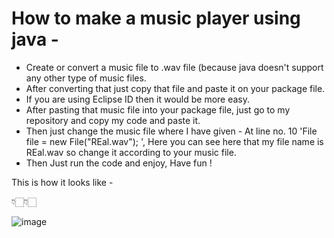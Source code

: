 # How to make a music player using java -

- Create or convert a music file to .wav file (because java doesn't support any other type of music files. 
- After converting that just copy that file and paste it on your package file. 
-  If you are using Eclipse ID then it would be more easy.
-  After pasting that music file into your package file, just go to my repository and copy my code and paste it.
-  Then just change the music file where I have given - At line no. 10  'File file = new File("REal.wav"); ', Here you can see here that my file name is REal.wav so change it according to your music file.
-  Then Just run the code and enjoy, Have fun !

This is how it looks like -

👇🏻👇🏻

![image](https://user-images.githubusercontent.com/92244026/204225986-bf506e91-b907-464a-8fda-468f6055735a.png)
